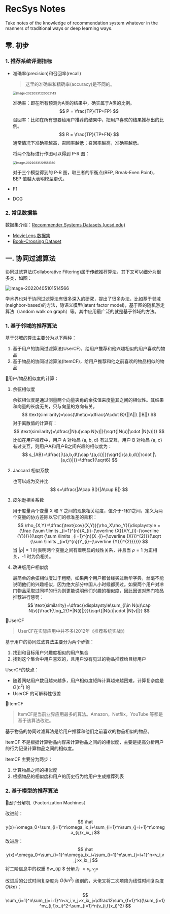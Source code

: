 # RecSys Notes

Take notes of the knowledge of recommendation system whatever in the manners of traditional ways or deep learning ways.

## 零. 初步

### 1. 推荐系统评测指标

* 准确率(precision)和召回率(recall)

  > 这里的准确率和精确率(accuracy)是不同的。

  <img src="RecSys.assets/image-20220331220052143.png" alt="image-20220331220052143" style="zoom:67%;" />

  准确率：即在所有预测为A类的结果中，确实属于A类的比例。
  $$
  P = \frac{TP}{TP+FP}
  $$
  召回率：比如在所有想要给用户推荐的结果中，把用户喜欢的结果推荐出的比例。
  $$
  R = \frac{TP}{TP+FN}
  $$
  通常情况下准确率越高，召回率越低；召回率越高，准确率越低。

  将两个指标进行作图可以得到 P-R 图：

  <img src="RecSys.assets/image-20220331221551350.png" alt="image-20220331221551350" style="zoom:67%;" />

  

  对于三个模型得到的 P-R 图，取三者的平衡点(BEP, Break-Even Point)，BEP 值越大表明模型更优。

* F1

* DCG

### 2. 常见数据集

数据集介绍：[Recommender Systems Datasets (ucsd.edu)](https://cseweb.ucsd.edu/~jmcauley/datasets.html)

* [MovieLens 数据集](https://grouplens.org/datasets/movielens/)
* [Book-Crossing Dataset](http://www2.informatik.uni-freiburg.de/~cziegler/BX/)

## 一. 协同过滤算法

协同过滤算法(Collaborative Filtering)属于传统推荐算法，其下又可以细分为很多类，如图：

![image-20220405101514566](RecSys.assets/image-20220405101514566.png)

学术界也对于协同过滤算法有很多深入的研究，提出了很多办法，比如基于邻域(neighbor-based)的方法，隐语义模型(latent factor model)，基于图的随机游走算法（random walk on graph）等。其中应用最广泛的就是基于邻域的方法。

### 1. 基于邻域的推荐算法

基于邻域的算法主要分为以下两种：

1. 基于用户的协同过滤算法(UserCF)，给用户推荐和他兴趣相似的用户喜欢的物品
2. 基于物品的协同过滤算法(ItemCF)，给用户推荐和他之前喜欢的物品相似的物品

🔵用户/物品相似度的计算：

1. 余弦相似度

   余弦相似度是通过测量两个向量夹角的余弦值来度量其之间的相似性。其结果和向量的长度无关，只与向量的方向有关。
   $$
   \text{similarity}=\cos(\theta)=\dfrac{A\cdot B}{||A||\ ||B||}
   $$
   对于离散值的计算有：
   $$
   \text{similarity}=\dfrac{|N(u)\cap N(v)|}{\sqrt{|N(u)|\cdot |N(v)|}}
   $$
   比如在用户推荐中，用户 A 对物品 {a, b, d} 有过交互，用户 B 对物品 {a, c} 有过交互，则用户A和用户B之间兴趣的相似度为：
   $$
   s_{AB}=\dfrac{|\{a,b,d\}\cap \{a,c\}|}{\sqrt{|\{a,b,d\}|\cdot |\{a,c\}|}}=\dfrac1{\sqrt6}
   $$
   
2. Jaccard 相似系数

   也可以成为交并比
   $$
   s=\dfrac{|A\cap B|}{|A\cup B|}
   $$

3. 皮尔逊相关系数

   用于度量两个变量 X 和 Y 之间的现象相关程度，值介于-1和1之间，定义为两个变量的协方差除以它们的标准差的乘积：
   $$
   \rho_{X,Y}=\dfrac{\text{cov}(X,Y)}{\rho_X\rho_Y}{\displaystyle ={\frac {\sum \limits _{i=1}^{n}(X_{i}-{\overline {X}})(Y_{i}-{\overline {Y}})}{{\sqrt {\sum \limits _{i=1}^{n}(X_{i}-{\overline {X}})^{2}}}{\sqrt {\sum \limits _{i=1}^{n}(Y_{i}-{\overline {Y}})^{2}}}}}}
   $$
   当 $|\rho|=1$ 时表明两个变量之间有着明显的线性关系，并且当 $\rho=1$ 为正相关，-1 时为负相关。

4. 改进版用户相似度

   最简单的余弦相似度过于粗糙，如果两个用户都曾经买过新华字典，丝毫不能说明他们的兴趣相似，因为绝大部分中国人小时候都买过。如果两个用户对冷门物品采取过同样的行为则更能说明他们兴趣的相似度，因此因该对热门物品推荐进行惩罚：
   $$
   \text{similarity}=\dfrac{\displaystyle\sum_{i\in N(u)\cap N(v)}\frac1{\log_2{1+|N(i)|}}}{\sqrt{|N(u)|\cdot |N(v)|}}
   $$
   

🔵UserCF

> UserCF在实际应用中并不多(2012年《推荐系统实战》)

基于用户的协同过滤算法主要分为两个步骤：

1. 找到和目标用户兴趣度相似的用户集合
2. 找到这个集合中用户喜欢的，且用户没有见过的物品推荐给目标用户

UserCF的缺点：

* 随着网站用户数目越来越多，用户相似度矩阵计算越来越困难，计算复杂度是 $O(n^2)$ 的
* UserCF 的可解释性很差

🔵ItemCF

> ItemCF是当前业界应用最多的算法。Amazon，Netflix，YouTube 等都是基于该算法改进。

基于物品的协同过滤算法是给用户推荐和他们之前喜欢的物品相似的物品。

ItemCF 不是根据计算物品内容来计算物品之间的的相似度，主要是提高分析用户的行为记录计算物品之间的相似度。

ItemCF 主要分为两步：

1. 计算物品之间的相似度
2. 根据物品的相似度和用户的历史行为给用户生成推荐列表

### 2. 基于模型的推荐算法

🔵因子分解机（Factorization Machines）

改进前：
$$
\hat y(x)=\omega_0+\sum_{i=1}^n\omega_ix_i+\sum_{i=1}^n\sum_{j=i+1}^n\omega_{ij}x_ix_j
$$
改进后：
$$
\hat y(x)=\omega_0+\sum_{i=1}^n\omega_ix_i+\sum_{i=1}^n\sum_{j=i+1}^n<v_i,v_j>x_ix_j
$$
将二阶信息中的权重 $w_{ij} $ 分解为 $<v_i,v_j>$ 

改进后的公式时间复杂度为 $O(kn^2)$ 级别的，大佬又将二次项降为线性时间复杂度 $O(kn)$：
$$
\sum_{i=1}^n\sum_{j=i+1}^n<v_i,v_j>x_ix_j=\dfrac12\sum_{f=1}^k((\sum_{i=1}^nv_{i,f}x_i)^2-\sum_{i=1}^n(v_{i,f}x_i)^2)
$$
